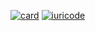 [![card](https://github-readme-stats.vercel.app/api?username=kayua&theme=default&show_icons=true)](https://github.com/kayua)
[![iuricode](https://github-readme-stats.vercel.app/api/top-langs/?username=kayua&hide=html&layout=compact=true&theme=default)](https://github.com/kayua)

